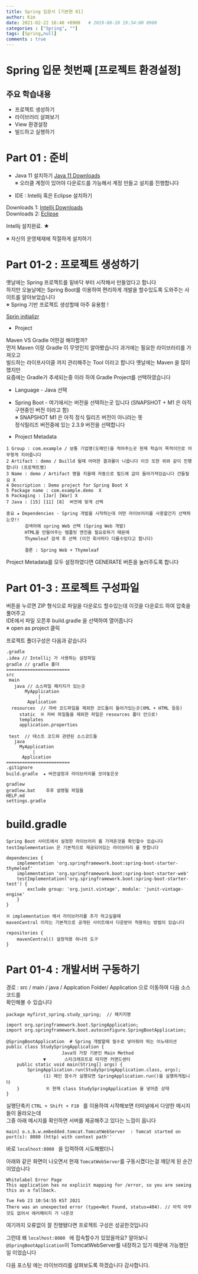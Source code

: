 ```yaml
---
title: Spring 입문서 [기본편 01]
author: Kim
date: 2021-02-22 16:40 +0900   # 2019-08-20 19:34:00 0900
categories : ["Spring", ""]
tags: [Spring,null]
comments : true
---
```


# Spring 입문 첫번째 [프로젝트 환경설정]

## 주요 학습내용

* 프로젝트 생성하기
* 라이브러리 살펴보기
* View 환경설정
* 빌드하고 실행하기


# Part 01 : 준비

* Java 11 설치하기
<a href="https://www.oracle.com/java/technologies/javase-jdk11-downloads.html">Java 11 Downloads</a><br>
※ 오라클 계정이 있어야 다운로드를 가능해서 계정 만들고 설치를 진행합니다<br>


* IDE : Intellij 혹은 Eclipse 설치하기<br>

Downloads 1: <a href="https://www.jetbrains.com/ko-kr/idea/download/#section=windows">Intellij Downloads</a><br>
Downloads 2: <a href="https://www.eclipse.org/downloads/">Eclipse</a><br>

Intellij 설치완료. ★

※ 자신의 운영체재에 적절하게 설치하기

# Part 01-2 : 프로젝트 생성하기

옛날에는 Spring 프로젝트를 밑바닥 부터 시작해서 만들었다고 합니다<br>
하지만 오늘날에는 Spring Boot를 이용하여 편리하게 개발을 할수있도록 도와주는 사이트를 알아보았습니다<br>
※ Spring 기반 프로젝트 생성할때 아주 유용함 !

<a href="https://start.spring.io/">Sprin initializr </a>

* Project<br>

Maven VS Gradle 어떤걸 해야할까?<br>
먼저 Maven 이랑 Gradle 이 무엇인지 알아봤습니다 과거에는 필요한 라이브러리를 가져오고<br>
빌드하는 라이프사이클 까지 관리해주는 Tool 이라고 합니다 옛날에는 Maven 을 많이 했지만<br>
요즘에는 Gradle가 추세되는중 이라 하여 Gradle Project를 선택하였습니다

* Language - Java 선택

* Spring Boot - 여기에서는 버전을 선택하는곳 입니다 (SNAPSHOT + M1 은 아직 구현중인 버전 이라고 함)<br>
※ SNAPSHOT M1 은 아직 정식 릴리즈 버전이 아니라는 뜻<br>
정식릴리즈 버전중에 있는 2.3.9 버전을 선택합니다

* Project Metadata<br>

```
1 Group : com.example / 보통 기업명(도메인)을 적어주는곳 현재 학습이 목적이므로 아무렇게 지어줍니다
2 Artifact : demo / Builld 될때 어떠한 결과물이 나옵니다 이것 또한 위와 같이 진행합니다 (프로젝트명)
3 Name : demo / Artifact 명을 지을때 자동으로 필드에 값이 들어가져있습니다 건들필요 X
4 Description : Demo project for Spring Boot X
5 Package name : com.example.demo  X
6 Packaging : [Jar] [War] X
7 Java : [15] [11] [8]  버전에 맞게 선택

중요 ★ Dependencies - Spring 개발을 시작하는데 어떤 라이브러리를 사용할건지 선택하는것!!
       검색어에 spring Web 선택 (Spring Web 개발)
       HTML을 만들어주는 템플릿 엔진을 필요로하기 때문에
       Thymeleaf 검색 후 선택 (이건 회사마다 다를수있다고 합니다)

       결론 : Spring Web + Thymeleaf
```

Project Metadata를 모두 설정하였다면 GENERATE 버튼을 눌러주도록 합니다 <br>


# Part 01-3 : 프로젝트 구성파일

버튼을 누르면 ZIP 형식으로 파일을 다운로드 할수있는데 이것을 다운로드 하여 압축을 풀어주고<br>
IDE에서 파일 오픈후 build.gradle 을 선택하여 열어줍니다<br>
※ open as project 클릭<br>

프로젝트 폴더구성은 다음과 같습니다

```
.gradle
.idea // Intellij 가 사용하는 설정파일
gradle // gradle 폴더
========================
src
 main
   java // 소스파일 패키지가 있는곳
       MyApplication 
            |
        Application
  resources  // 자바 코드파일을 제외한 코드들이 들어가있는곳(XML + HTML 등등)
     static  ※ 자바 파일들을 제외한 파일은 resources 폴더 안으로!
     templates
     application.properties    

 test  // 테스트 코드와 관련된 소스코드들
   java
     MyApplication
          |
      Application
========================
.gitignore
build.gradle  ★ 버전설정과 라이브러리를 모아놓은곳

gradlew
gradlew.bat    추후 설명될 파일들
HELP.md       
settings.gradle
```
# build.gradle

```
Spring Boot 사이트에서 설정한 라이브러리 를 가져온것을 확인할수 있습니다
testImplementation 은 기본적으로 재공되어있는 라이브러리 를 뜻합니다

dependencies { 
	implementation 'org.springframework.boot:spring-boot-starter-thymeleaf'
	implementation 'org.springframework.boot:spring-boot-starter-web'
	testImplementation('org.springframework.boot:spring-boot-starter-test') {
		exclude group: 'org.junit.vintage', module: 'junit-vintage-engine'
	}
}

※ implementation 에서 라이브러리를 추가 하고싶을때
mavenCentral 이라는 기본적으로 공개된 사이트에서 다운받아 적용하는 방법이 있습니다

repositories {
	mavenCentral() 설정적용 하나의 도구
}
```

# Part 01-4 : 개발서버 구동하기

경로 : src / main / java / Applcation Folder/ Application 으로 이동하여 다음 소스코드를<br>
       확인해볼 수 있습니다

```
package myfirst_spring.study_spring;  // 패키지명

import org.springframework.boot.SpringApplication;
import org.springframework.boot.autoconfigure.SpringBootApplication;

@SpringBootApplication  # Spring 개발할때 필수로 넣어줘야 하는 어노테이션
public class StudySpringApplication {
                     Java의 가장 기본인 Main Method
              ▼       스타크래프트로 따지면 커맨드센터
	public static void main(String[] args) {          
		SpringApplication.run(StudySpringApplication.class, args);
              (1) 메인 함수가 실행되면 SpringApplication.run()을 실행하게됩니다
	}          ※ 현재 class StudySpringApplication 을 넣어준 상태
}
```

실행단축키 ```CTRL + Shift + F10 ``` 를 이용하여 시작해보면 터미널에서 다양한 메시지들이 올라오는데<br>
그중 아래 메시지를 확인하면 서버를 제공해주고 있다는 느낌이 옵니다<br>

```main] o.s.b.w.embedded.tomcat.TomcatWebServer  : Tomcat started on port(s): 8080 (http) with context path''```

바로 ```localhost:8080 ``` 을 입력하여 시도해봤더니<br>

아래와 같은 화면이 나오면서 현재 ```TomcatWebServer```를 구동시켰다는걸 깨닫게 된 순간이었습니다
```
Whitelabel Error Page
This application has no explicit mapping for /error, so you are seeing this as a fallback.

Tue Feb 23 10:54:55 KST 2021
There was an unexpected error (type=Not Found, status=404). // 아직 아무것도 없어서 에러페이지 가 나온것
```
여기까지 오류없이 잘 진행됐다면 프로젝트 구성은 성공한것입니다<br>

그런데 왜 ```localhost:8080 ``` 에 접속할수가 있었을까요? 알아보니 ```@SpringBootApplication```이 TomcatWebServer를 내장하고 있기 때문에 가능했던 일 이었습니다

다음 포스팅 에는 라이브러리를 살펴보도록 하겠습니다 감사합니다.




